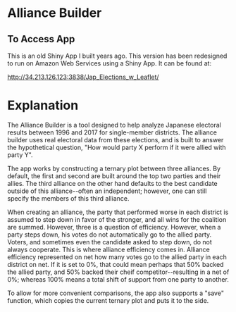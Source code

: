 # Alliance Builder

## To Access App

This is an old Shiny App I built years ago.  This version has been redesigned to run on Amazon Web Services using a Shiny App.  It can be found at:

http://34.213.126.123:3838/Jap_Elections_w_Leaflet/

# Explanation

The Alliance Builder is a tool designed to help analyze Japanese electoral results between 1996 and 2017 for single-member districts.  The alliance builder uses real electoral data from these elections, and is built to answer the hypothetical question, "How would party X perform if it were allied with party Y".  

The app works by constructing a ternary plot between three alliances.  By default, the first and second are built around the top two parties and their allies.  The third alliance on the other hand defaults to the best candidate outside of this alliance--often an independent; however, one can still specify the members of this third alliance.

When creating an alliance, the party that performed worse in each district is assumed to step down in favor of the stronger, and all wins for the coalition are summed.  However, three is a question of efficiency.  However, when a party steps down, his votes do not automatically go to the allied party.  Voters, and sometimes even the candidate asked to step down, do not always cooperate.  This is where alliance efficiency comes in.  Alliance efficiency represented on net how many votes go to the allied party in each district on net.  If it is set to 0%, that could mean perhaps that 50% backed the allied party, and 50% backed their cheif competitor--resulting in a net of 0%; whereas 100% means a total shift of support from one party to another.

To allow for more convenient comparisons, the app also supports a "save" function, which copies the current ternary plot and puts it to the side.
